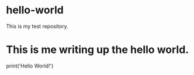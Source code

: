 # hello-world
This is my test repository.

# This is me writing up the hello world.
print('Hello World!')
